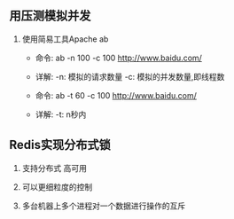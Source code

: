 ## 用压测模拟并发

1. 使用简易工具Apache ab
    * 命令: ab -n 100 -c 100 http://www.baidu.com/
    * 详解: -n: 模拟的请求数量
           -c: 模拟的并发数量,即线程数
   
    * 命令: ab -t 60 -c 100 http://www.baidu.com/
    * 详解: -t: n秒内
           
## Redis实现分布式锁

1. 支持分布式
    高可用
    
2. 可以更细粒度的控制

3. 多台机器上多个进程对一个数据进行操作的互斥
